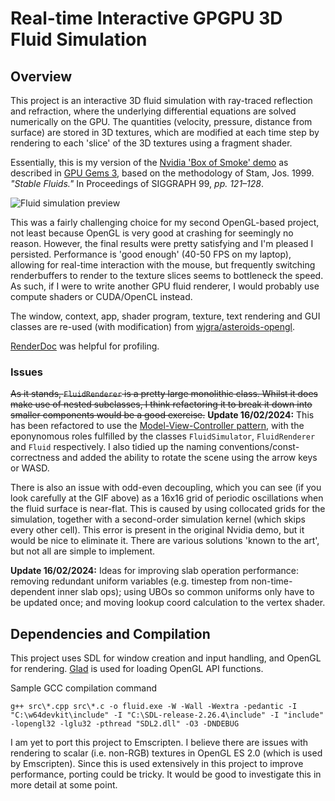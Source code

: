 # Real-time Interactive GPGPU 3D Fluid Simulation
## Overview
This project is an interactive 3D fluid simulation with ray-traced reflection and refraction, where the underlying differential equations are solved numerically on the GPU. The quantities (velocity, pressure, distance from surface) are stored in 3D textures, which are modified at each time step by rendering to each 'slice' of the 3D textures using a fragment shader.

Essentially, this is my version of the [Nvidia 'Box of Smoke' demo](https://www.nvidia.com/en-gb/geforce/community/demos/) as described in [GPU Gems 3](https://developer.nvidia.com/gpugems/gpugems3/part-v-physics-simulation/chapter-30-real-time-simulation-and-rendering-3d-fluids), based on the methodology of Stam, Jos. 1999. *"Stable Fluids."* In Proceedings of SIGGRAPH 99, *pp. 121–128*.

![Fluid simulation preview](https://www.wjgrace.co.uk/images/fluid_thumbnail.gif) 


This was a fairly challenging choice for my second OpenGL-based project, not least because OpenGL is very good at crashing for seemingly no reason. However, the final results were pretty satisfying and I'm pleased I persisted. Performance is 'good enough' (40-50 FPS on my laptop), allowing for real-time interaction with the mouse, but frequently switching renderbuffers to render to the texture slices seems to bottleneck the speed. As such, if I were to write another GPU fluid renderer, I would probably use compute shaders or CUDA/OpenCL instead.

The window, context, app, shader program, texture, text rendering and GUI classes are re-used (with modification) from [wjgra/asteroids-opengl](https://github.com/wjgra/asteroids-opengl).

[RenderDoc](https://renderdoc.org/) was helpful for profiling.

### Issues
~~As it stands, `FluidRenderer` is a pretty large monolithic class. Whilst it does make use of nested subclasses, I think refactoring it to break it down into smaller components would be a good exercise.~~ **Update 16/02/2024:** This has been refactored to use the [Model-View-Controller pattern](https://en.wikipedia.org/wiki/Model%E2%80%93view%E2%80%93controller), with the eponynomous roles fulfilled by the classes `FluidSimulator`, `FluidRenderer` and `Fluid` respectively. I also tidied up the naming conventions/const-correctness and added the ability to rotate the scene using the arrow keys or WASD.

There is also an issue with odd-even decoupling, which you can see (if you look carefully at the GIF above) as a 16x16 grid of periodic oscillations when the fluid surface is near-flat. This is caused by using collocated grids for the simulation, together with a second-order simulation kernel (which skips every other cell). This error is present in the original Nvidia demo, but it would be nice to eliminate it. There are various solutions 'known to the art', but not all are simple to implement.

**Update 16/02/2024:** Ideas for improving slab operation performance: removing redundant uniform variables (e.g. timestep from non-time-dependent inner slab ops); using UBOs so common uniforms only have to be updated once; and moving lookup coord calculation to the vertex shader. 

## Dependencies and Compilation
This project uses SDL for window creation and input handling, and OpenGL for rendering. [Glad](https://glad.dav1d.de/) is used for loading OpenGL API functions.

Sample GCC compilation command

```
g++ src\*.cpp src\*.c -o fluid.exe -W -Wall -Wextra -pedantic -I "C:\w64devkit\include" -I "C:\SDL-release-2.26.4\include" -I "include" -lopengl32 -lglu32 -pthread "SDL2.dll" -O3 -DNDEBUG
```
I am yet to port this project to Emscripten. I believe there are issues with rendering to scalar (i.e. non-RGB) textures in OpenGL ES 2.0 (which is used by Emscripten). Since this is used extensively in this project to improve performance, porting could be tricky. It would be good to investigate this in more detail at some point.

